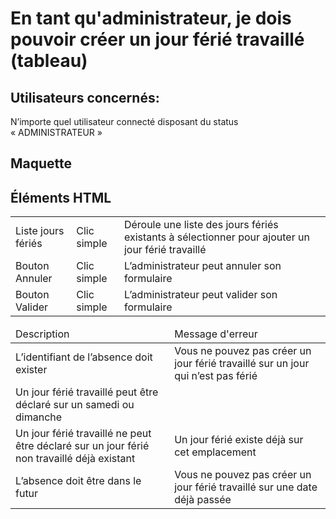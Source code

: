 # En tant qu'administrateur, je dois pouvoir créer un jour férié travaillé (tableau)

 ## Utilisateurs concernés:

N’importe quel utilisateur connecté disposant du status « ADMINISTRATEUR »

## Maquette



## Éléments HTML

<table>
<thead>
<tbody>
    <tr>
        <td>Liste jours fériés </td>
        <td>Clic simple</td>
        <td>Déroule une liste des jours fériés existants à sélectionner pour ajouter un jour férié travaillé</td>
    </tr>
    <tr>
        <td>Bouton Annuler</td>
        <td>Clic simple</td>
        <td>L’administrateur peut annuler son formulaire</td>
    </tr>
    <tr>
        <td>Bouton Valider</td>
        <td>Clic simple</td>
        <td>L’administrateur peut valider son formulaire</td>
    </tr>
</tbody>
</table>

<table>
<thead>
    <tr>
        <td>Description</td>
        <td>Message d'erreur</td>
    </tr>
</thead>
<tbody>
    <tr>
        <td>L’identifiant de l’absence doit exister</td>
        <td>Vous ne pouvez pas créer un jour férié travaillé sur un jour qui n’est pas férié</td>
    </tr>
    <tr>
        <td>Un jour férié travaillé peut être déclaré sur un samedi ou dimanche</td>
        <td></td>
    </tr>
    <tr>
        <td>Un jour férié travaillé ne peut être déclaré sur un jour férié non travaillé déjà existant</td>
        <td>Un jour férié existe déjà sur cet emplacement</td>
    </tr>
    <tr>
        <td>L’absence doit être dans le futur</td>
        <td>Vous ne pouvez pas créer un jour férié travaillé sur une date déjà passée</td>
    </tr>
</tbody>
</table>
